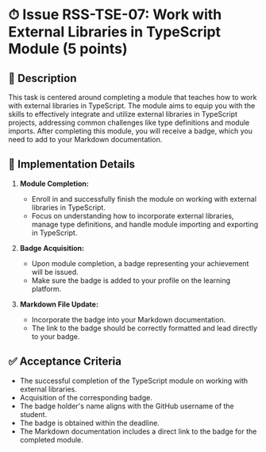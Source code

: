 # ⏱ Issue RSS-TSE-07: Work with External Libraries in TypeScript Module (5 points)

## 📝 Description

This task is centered around completing a module that teaches how to work with external libraries in TypeScript. The module aims to equip you with the skills to effectively integrate and utilize external libraries in TypeScript projects, addressing common challenges like type definitions and module imports. After completing this module, you will receive a badge, which you need to add to your Markdown documentation.

## 🔨 Implementation Details

1. **Module Completion:**

   - Enroll in and successfully finish the module on working with external libraries in TypeScript.
   - Focus on understanding how to incorporate external libraries, manage type definitions, and handle module importing and exporting in TypeScript.

2. **Badge Acquisition:**

   - Upon module completion, a badge representing your achievement will be issued.
   - Make sure the badge is added to your profile on the learning platform.

3. **Markdown File Update:**

   - Incorporate the badge into your Markdown documentation.
   - The link to the badge should be correctly formatted and lead directly to your badge.

## ✅ Acceptance Criteria

- The successful completion of the TypeScript module on working with external libraries.
- Acquisition of the corresponding badge.
- The badge holder's name aligns with the GitHub username of the student.
- The badge is obtained within the deadline.
- The Markdown documentation includes a direct link to the badge for the completed module.
